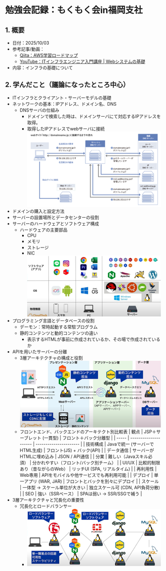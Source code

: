 # 勉強会記録：もくもく会in福岡支社

## 1. 概要
- 日付：2025/10/03
- 参考記事/動画：
  - [Qiita：AWS学習ロードマップ](https://qiita.com/KurokawaKouhei/items/7889607418e817fd1cd3)
  - [YouTube：ITインフラエンジニア入門講座 | Webシステムの基礎](https://www.youtube.com/watch?v=6-WKqD1cgj4)
- 内容：インフラの基礎について

## 2. 学んだこと（議論になったところ中心）
- ITインフラとクライアント・サーバーモデルの基礎
- ネットワークの基本：IPアドレス、ドメイン名、DNS
  - DNSサーバの仕組み
    - ドメインで検索した時は、ドメインサーバにて対応するIPアドレスを取得。
    - 取得したIPアドレスでwebサーバに接続
![DNSの仕組み](image.png)
- ドメインの購入と設定方法
- サーバーの設置場所とデータセンターの役割
- サーバーのハードウェアとソフトウェア構成
  - ハードウェアの主要部品
    - CPU
    - メモリ
    - ストレージ
    - NIC
![各用途のOSとソフトウェア](image-1.png)
- プログラミング言語とデータベースの役割
  - デーモン：常時起動する常駐プログラム
  - 静的コンテンツと動的コンテンツの違い
    - 表示するHTMLが事前に作成されているか、その場で作成されているか
- APIを用いたサーバーの分離
  - 3層アーキテクチャの構成と役割
![3層アーキテクチャの構成と役割](image-2.png)
  - フロントエンド、バックエンドのアーキテクト別比較表
| 観点    | JSP＋サーブレット (一貫型)      | フロント＋バック分離型            |
| ----- | --------------------- | ---------------------- |
| 技術構成  | Javaで統一 (サーバーでHTML生成) | フロント(JS) + バック(API)    |
| データ通信 | サーバーがHTMLに埋め込み        | JSON / API通信           |
| 分業    | 難しい（Javaスキル必須）        | 分かれやすい（フロント/バック別チーム）   |
| UI/UX | 比較的制限あり（昔ながらのWeb）     | リッチUI (SPA, リアルタイム)    |
| 再利用性  | Web専用                 | APIをモバイルや他サービスでも再利用可能  |
| デプロイ  | 単一アプリ (WAR, JAR)      | フロントとバックを別々にデプロイ       |
| スケール  | 一体型 → スケール単位が大きい      | 独立スケール可 (CDN, API負荷分散) |
| SEO   | 強い（SSRベース）            | SPAは弱い → SSR/SSGで補う    |
- 3層アーキテクチャと冗長化の重要性
  - 冗長化とロードバランサー
    - ![冗長化とロードバランサー](image-3.png)
